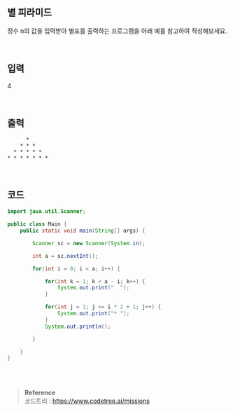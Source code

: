 ## 별 피라미드

정수 n의 값을 입력받아 별표를 출력하는 프로그램을 아래 예를 참고하여 작성해보세요.

<br/>

## 입력

4

<br/>

## 출력

          * 
        * * * 
      * * * * * 
    * * * * * * * 


<br/>

## 코드

```java
import java.util.Scanner;

public class Main {
    public static void main(String[] args) {

        Scanner sc = new Scanner(System.in);

        int a = sc.nextInt();

        for(int i = 0; i < a; i++) {

            for(int k = 1; k < a - i; k++) {
                System.out.print("  ");
            }

            for(int j = 1; j <= i * 2 + 1; j++) {
                System.out.print("* ");
            }
            System.out.println();

        }

    }
}
```

<br/><br/>

>**Reference** 
> <br/>
코드트리 : https://www.codetree.ai/missions